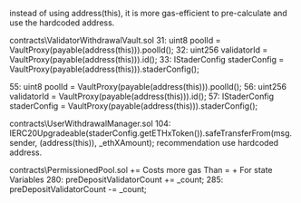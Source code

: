 instead of using address(this), it is more gas-efficient to pre-calculate and use the hardcoded address.

contracts\ValidatorWithdrawalVault.sol
31: uint8 poolId = VaultProxy(payable(address(this))).poolId();
32: uint256 validatorId = VaultProxy(payable(address(this))).id(); 
33: IStaderConfig staderConfig = VaultProxy(payable(address(this))).staderConfig(); 

55: uint8 poolId = VaultProxy(payable(address(this))).poolId();
56: uint256 validatorId = VaultProxy(payable(address(this))).id();
57: IStaderConfig staderConfig = VaultProxy(payable(address(this))).staderConfig();

contracts\UserWithdrawalManager.sol
104: IERC20Upgradeable(staderConfig.getETHxToken()).safeTransferFrom(msg.sender, (address(this)), _ethXAmount);
recommendation
use hardcoded address.


contracts\PermissionedPool.sol
<x> += <y> Costs more gas Than <X> = <x> + <y> For state Variables
280: preDepositValidatorCount += _count;
285: preDepositValidatorCount -= _count;

